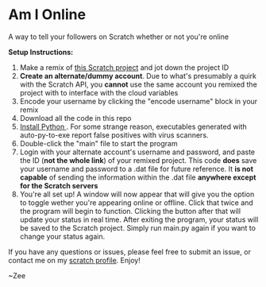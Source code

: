 # Am I Online
A way to tell your followers on Scratch whether or not you're online

**Setup Instructions:**

 1. Make a remix of [this Scratch project](https://scratch.mit.edu/projects/639147574/) and jot down the project ID
 2. **Create an alternate/dummy account**. Due to what's presumably a quirk with the Scratch API, you **cannot** use the same account you remixed the project with  to interface with the cloud variables
 3. Encode your username by clicking the "encode username" block in your remix
 4. Download all the code in this repo
 5. [Install Python ](https://www.python.org/). For some strange reason, executables generated with auto-py-to-exe report false positives with virus scanners.
 6. Double-click the "main" file to start the program
 7. Login with your alternate account's username and password, and paste the ID (**not the whole link**) of your remixed project. This code **does** save your username and password to a .dat file for future reference. It **is not capable** of sending the information within the .dat file **anywhere except for the Scratch servers**
 8.  You're all set up! A window will now appear that will give you the option to toggle wether you're appearing online or offline. Click that twice and the program will begin to function. Clicking the button after that will update your status in real time. After exiting the program, your status will be saved to the Scratch project. Simply run main.py again if you want to change your status again.

If you have any questions or issues, please feel free to submit an issue, or contact me on my [scratch profile](https://scratch.mit.edu/users/CZSuperboy/). Enjoy!

~Zee
